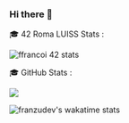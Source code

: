 ### Hi there 👋

<!--
**franzudev/franzudev** is a ✨ _special_ ✨ repository because its `README.md` (this file) appears on your GitHub profile.

Here are some ideas to get you started:

- 🔭 I’m currently working on ...
- 🌱 I’m currently learning ...
- 👯 I’m looking to collaborate on ...
- 🤔 I’m looking for help with ...
- 💬 Ask me about ...
- 📫 How to reach me: ...
- 😄 Pronouns: ...
- ⚡ Fun fact: ...
-->

🎓 42 Roma LUISS Stats :

![ffrancoi 42 stats](https://badge42.herokuapp.com/api/stats/ffrancoi)


🎓 GitHub Stats :


<!--  Column
![ffrancoi's GitHub stats](https://github-readme-stats.vercel.app/api?username=franzudev&include_all_commits=true&hide=stars&count_private=true&show_icons=true&theme=vision-friendly-dark)

![Top Langs](https://github-readme-stats.vercel.app/api/top-langs/?username=franzudev&layout=compact&count_private=true&include_all_commits=true&show_icons=true&theme=vision-friendly-dark)-->

<!-- Row -->
<a href="https://github.com/anuraghazra/github-readme-stats">
  <img align="center" src="https://github-readme-stats.vercel.app/api?username=franzudev&include_all_commits=true&hide=stars&count_private=true&show_icons=true&theme=vision-friendly-dark" />
</a>
<!-- Not synced with wakatime settings and private repositories
<a href="https://github.com/anuraghazra/convoychat">
  <img align="center" src="https://github-readme-stats.vercel.app/api/top-langs/?username=franzudev&layout=compact&count_private=true&include_all_commits=true&show_icons=true&theme=vision-friendly-dark" />
</a>
-->

![franzudev's wakatime stats](https://github-readme-stats.vercel.app/api/wakatime?username=franzudev&theme=vision-friendly-dark&layout=compact&langs_count=10)

